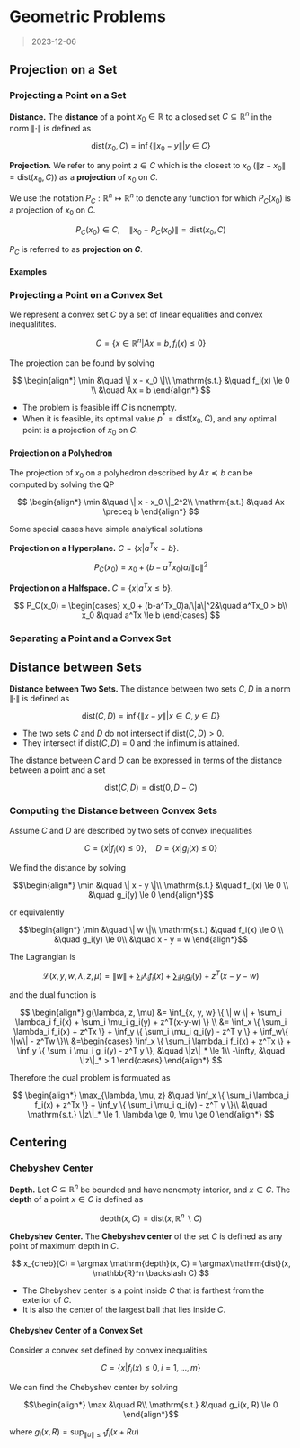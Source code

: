 # Geometric Problems

> 2023-12-06

## Projection on a Set

### Projecting a Point on a Set

**Distance.** The **distance** of a point $x_0 \in \mathbb{R}$ to a closed set $C \subseteq \mathbb{R}^n$ in the norm $\| \cdot \|$ is defined as

$$ \mathrm{dist}(x_0, C) = \inf\{ \|x_0 - y\| | y \in C \} $$

**Projection.** We refer to any point $z \in C$ which is the closest to $x_0$ ($\|z-x_0\| = \mathrm{dist}(x_0, C)$) as a **projection** of $x_0$ on $C$.

We use the notation $P_C: \mathbb{R}^n \mapsto \mathbb{R}^n$ to denote any function for which $P_C(x_0)$ is a projection of $x_0$ on $C$.

$$ P_C(x_0) \in C, \quad \| x_0 - P_C(x_0) \| = \mathrm{dist}(x_0, C) $$

$P_C$ is referred to as **projection on $C$**.

#### Examples

### Projecting a Point on a Convex Set

We represent a convex set $C$ by a set of linear equalities and convex inequalitites.

$$ C = \{ x \in \mathbb{R}^n | Ax = b, f_i(x) \le 0 \} $$

The projection can be found by solving

$$ \begin{align*}
    \min &\quad \| x - x_0 \|\\
    \mathrm{s.t.} &\quad f_i(x) \le 0 \\
    &\quad Ax = b
\end{align*} $$

- The problem is feasible iff $C$ is nonempty.
- When it is feasible, its optimal value $p^* = \mathrm{dist}(x_0, C)$, and any optimal point is a projection of $x_0$ on $C$.

#### Projection on a Polyhedron

The projection of $x_0$ on a polyhedron described by $Ax \preceq b$ can be computed by solving the QP

$$ \begin{align*}
    \min &\quad \| x - x_0 \|_2^2\\
    \mathrm{s.t.} &\quad Ax \preceq b
\end{align*} $$

Some special cases have simple analytical solutions

**Projection on a Hyperplane.** $C = \{ x | a^Tx = b \}$.

$$ P_C(x_0) = x_0 + (b - a^Tx_0) a /\|a\|^2 $$

**Projection on a Halfspace.** $C = \{ x | a^Tx \le b \}$.

$$ P_C(x_0) = \begin{cases}
    x_0 + (b-a^Tx_0)a/\|a\|^2&\quad a^Tx_0 > b\\
    x_0 &\quad a^Tx \le b
\end{cases} $$

### Separating a Point and a Convex Set

## Distance between Sets

**Distance between Two Sets.** The distance between two sets $C, D$ in a norm $\|\cdot\|$ is defined as

$$ \mathrm{dist}(C, D) = \inf \{ \| x - y \| | x \in C, y \in D \} $$

- The two sets $C$ and $D$ do not intersect if $\mathrm{dist}(C, D) > 0$.
- They intersect if $\mathrm{dist}(C,D) = 0$ and the infimum is attained.

The distance between $C$ and $D$ can be expressed in terms of the distance between a point and a set

$$ \mathrm{dist}(C, D) = \mathrm{dist}(0, D - C) $$

### Computing the Distance between Convex Sets

Assume $C$ and $D$ are described by two sets of convex inequalities

$$ C = \{ x | f_i(x) \le 0 \}, \quad D = \{ x | g_i(x) \le 0 \} $$

We find the distance by solving

$$\begin{align*}
    \min &\quad \| x - y \|\\
    \mathrm{s.t.} &\quad f_i(x) \le 0 \\
    &\quad g_i(y) \le 0
\end{align*}$$

or equivalently

$$\begin{align*}
    \min &\quad \| w \|\\
    \mathrm{s.t.} &\quad f_i(x) \le 0 \\
    &\quad g_i(y) \le 0\\
    &\quad x - y = w
\end{align*}$$

The Lagrangian is

$$ \mathcal{L}(x, y, w, \lambda, z, \mu) = \| w \| + \sum_i \lambda_i f_i(x) + \sum_i \mu_i g_i(y) + z^T(x-y-w) $$

and the dual function is

$$ \begin{align*}
    g(\lambda, z, \mu) &= \inf_{x, y, w} \{ \| w \| + \sum_i \lambda_i f_i(x) + \sum_i \mu_i g_i(y) + z^T(x-y-w) \} \\
    &= \inf_x \{ \sum_i \lambda_i f_i(x) + z^Tx \} + \inf_y \{ \sum_i \mu_i g_i(y) - z^T y \} + \inf_w\{ \|w\| - z^Tw \}\\
    &=\begin{cases}
        \inf_x \{ \sum_i \lambda_i f_i(x) + z^Tx \} + \inf_y \{ \sum_i \mu_i g_i(y) - z^T y \}, &\quad \|z\|_* \le 1\\
        -\infty, &\quad \|z\|_* > 1
    \end{cases}
\end{align*} $$

Therefore the dual problem is formuated as

$$ \begin{align*}
    \max_{\lambda, \mu, z} &\quad \inf_x \{ \sum_i \lambda_i f_i(x) + z^Tx \} + \inf_y \{ \sum_i \mu_i g_i(y) - z^T y \}\\
    &\quad \mathrm{s.t.} \|z\|_* \le 1, \lambda \ge 0, \mu \ge 0
\end{align*} $$

## Centering

### Chebyshev Center

**Depth.** Let $C \subseteq \mathbb{R}^n$ be bounded and have nonempty interior, and $x \in C$. The **depth** of a point $x \in C$ is defined as

$$ \mathrm{depth}(x, C) = \mathrm{dist}(x, \mathbb{R}^n \backslash C) $$

**Chebyshev Center.** The **Chebyshev center** of the set $C$ is defined as any point of maximum depth in $C$.

$$ x_{cheb}(C) = \argmax \mathrm{depth}(x, C) = \argmax\mathrm{dist}(x, \mathbb{R}^n \backslash C) $$

- The Chebyshev center is a point inside $C$ that is farthest from the exterior of $C$.
- It is also the center of the largest ball that lies inside $C$.

#### Chebyshev Center of a Convex Set

Consider a convex set defined by convex inequalities

$$ C = \{ x | f_i(x) \le 0, i =1,\dots,m \} $$

We can find the Chebyshev center by solving

$$\begin{align*}
    \max &\quad R\\
    \mathrm{s.t.} &\quad g_i(x, R) \le 0
\end{align*}$$

where $g_i(x, R) = \sup_{\|u\|\le 1} f_i(x + Ru)$
